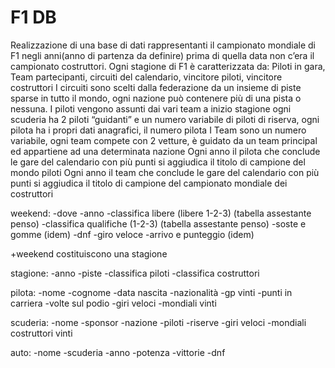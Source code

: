 # F1 DB

Realizzazione di una base di dati rappresentanti il campionato mondiale di F1 negli anni(anno di partenza da definire) prima di quella data non c’era il campionato costruttori.
Ogni stagione di F1 è caratterizzata da: Piloti in gara, Team partecipanti, circuiti del calendario, vincitore piloti, vincitore costruttori
I circuiti sono scelti dalla federazione da un insieme di piste sparse in tutto il mondo, ogni nazione può contenere più di una pista o nessuna.
I piloti vengono assunti dai vari team a inizio stagione ogni scuderia ha 2 piloti “guidanti” e un numero variabile di piloti di riserva, ogni pilota ha i propri dati anagrafici, il numero pilota
I Team sono un numero variabile, ogni team compete con 2 vetture, è guidato da un team principal ed appartiene ad una determinata nazione
Ogni anno il pilota che conclude le gare del calendario con più punti si aggiudica il titolo di campione del mondo piloti
Ogni anno il team che conclude le gare del calendario con più punti si aggiudica il titolo di campione del campionato mondiale dei costruttori




weekend:
-dove
-anno
-classifica libere (libere 1-2-3) (tabella assestante penso)
-classifica qualifiche (1-2-3) (tabella assestante penso)
-soste e gomme (idem)
-dnf
-giro veloce
-arrivo e punteggio (idem)


+weekend costituiscono una stagione

stagione:
-anno
-piste
-classifica piloti
-classifica costruttori


pilota:
-nome
-cognome
-data nascita
-nazionalità
-gp vinti
-punti in carriera
-volte sul podio
-giri veloci
-mondiali vinti

scuderia:
-nome
-sponsor
-nazione
-piloti
-riserve
-giri veloci
-mondiali costruttori vinti

auto:
-nome
-scuderia
-anno
-potenza
-vittorie
-dnf


